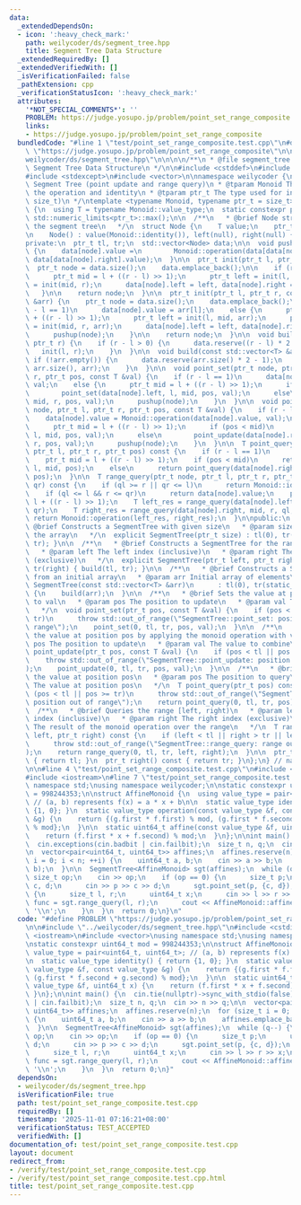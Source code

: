 ```yaml
---
data:
  _extendedDependsOn:
  - icon: ':heavy_check_mark:'
    path: weilycoder/ds/segment_tree.hpp
    title: Segment Tree Data Structure
  _extendedRequiredBy: []
  _extendedVerifiedWith: []
  _isVerificationFailed: false
  _pathExtension: cpp
  _verificationStatusIcon: ':heavy_check_mark:'
  attributes:
    '*NOT_SPECIAL_COMMENTS*': ''
    PROBLEM: https://judge.yosupo.jp/problem/point_set_range_composite
    links:
    - https://judge.yosupo.jp/problem/point_set_range_composite
  bundledCode: "#line 1 \"test/point_set_range_composite.test.cpp\"\n#define PROBLEM\
    \ \"https://judge.yosupo.jp/problem/point_set_range_composite\"\n\n#line 1 \"\
    weilycoder/ds/segment_tree.hpp\"\n\n\n\n/**\n * @file segment_tree.hpp\n * @brief\
    \ Segment Tree Data Structure\n */\n\n#include <cstddef>\n#include <limits>\n\
    #include <stdexcept>\n#include <vector>\n\nnamespace weilycoder {\n/**\n * @brief\
    \ Segment Tree (point update and range query)\n * @tparam Monoid The monoid defining\
    \ the operation and identity\n * @tparam ptr_t The type used for indexing (default:\
    \ size_t)\n */\ntemplate <typename Monoid, typename ptr_t = size_t> struct SegmentTree\
    \ {\n  using T = typename Monoid::value_type;\n  static constexpr ptr_t null =\
    \ std::numeric_limits<ptr_t>::max();\n\n  /**\n   * @brief Node structure for\
    \ the segment tree\n   */\n  struct Node {\n    T value;\n    ptr_t left, right;\n\
    \n    Node() : value(Monoid::identity()), left(null), right(null) {}\n  };\n\n\
    private:\n  ptr_t tl, tr;\n  std::vector<Node> data;\n\n  void pushup(size_t node)\
    \ {\n    data[node].value =\n        Monoid::operation(data[data[node].left].value,\
    \ data[data[node].right].value);\n  }\n\n  ptr_t init(ptr_t l, ptr_t r) {\n  \
    \  ptr_t node = data.size();\n    data.emplace_back();\n\n    if (r - l > 1) {\n\
    \      ptr_t mid = l + ((r - l) >> 1);\n      ptr_t left = init(l, mid), right\
    \ = init(mid, r);\n      data[node].left = left, data[node].right = right;\n \
    \   }\n\n    return node;\n  }\n\n  ptr_t init(ptr_t l, ptr_t r, const std::vector<T>\
    \ &arr) {\n    ptr_t node = data.size();\n    data.emplace_back();\n\n    if (r\
    \ - l == 1)\n      data[node].value = arr[l];\n    else {\n      ptr_t mid = l\
    \ + ((r - l) >> 1);\n      ptr_t left = init(l, mid, arr);\n      ptr_t right\
    \ = init(mid, r, arr);\n      data[node].left = left, data[node].right = right;\n\
    \      pushup(node);\n    }\n\n    return node;\n  }\n\n  void build(ptr_t l,\
    \ ptr_t r) {\n    if (r - l > 0) {\n      data.reserve((r - l) * 2 - 1);\n   \
    \   init(l, r);\n    }\n  }\n\n  void build(const std::vector<T> &arr) {\n   \
    \ if (!arr.empty()) {\n      data.reserve(arr.size() * 2 - 1);\n      init(0,\
    \ arr.size(), arr);\n    }\n  }\n\n  void point_set(ptr_t node, ptr_t l, ptr_t\
    \ r, ptr_t pos, const T &val) {\n    if (r - l == 1)\n      data[node].value =\
    \ val;\n    else {\n      ptr_t mid = l + ((r - l) >> 1);\n      if (pos < mid)\n\
    \        point_set(data[node].left, l, mid, pos, val);\n      else\n        point_set(data[node].right,\
    \ mid, r, pos, val);\n      pushup(node);\n    }\n  }\n\n  void point_update(ptr_t\
    \ node, ptr_t l, ptr_t r, ptr_t pos, const T &val) {\n    if (r - l == 1)\n  \
    \    data[node].value = Monoid::operation(data[node].value, val);\n    else {\n\
    \      ptr_t mid = l + ((r - l) >> 1);\n      if (pos < mid)\n        point_update(data[node].left,\
    \ l, mid, pos, val);\n      else\n        point_update(data[node].right, mid,\
    \ r, pos, val);\n      pushup(node);\n    }\n  }\n\n  T point_query(ptr_t node,\
    \ ptr_t l, ptr_t r, ptr_t pos) const {\n    if (r - l == 1)\n      return data[node].value;\n\
    \    ptr_t mid = l + ((r - l) >> 1);\n    if (pos < mid)\n      return point_query(data[node].left,\
    \ l, mid, pos);\n    else\n      return point_query(data[node].right, mid, r,\
    \ pos);\n  }\n\n  T range_query(ptr_t node, ptr_t l, ptr_t r, ptr_t ql, ptr_t\
    \ qr) const {\n    if (ql >= r || qr <= l)\n      return Monoid::identity();\n\
    \    if (ql <= l && r <= qr)\n      return data[node].value;\n    ptr_t mid =\
    \ l + ((r - l) >> 1);\n    T left_res = range_query(data[node].left, l, mid, ql,\
    \ qr);\n    T right_res = range_query(data[node].right, mid, r, ql, qr);\n   \
    \ return Monoid::operation(left_res, right_res);\n  }\n\npublic:\n  /**\n   *\
    \ @brief Constructs a SegmentTree with given size\n   * @param size The size of\
    \ the array\n   */\n  explicit SegmentTree(ptr_t size) : tl(0), tr(size) { build(tl,\
    \ tr); }\n\n  /**\n   * @brief Constructs a SegmentTree for the range [left, right)\n\
    \   * @param left The left index (inclusive)\n   * @param right The right index\
    \ (exclusive)\n   */\n  explicit SegmentTree(ptr_t left, ptr_t right) : tl(left),\
    \ tr(right) { build(tl, tr); }\n\n  /**\n   * @brief Constructs a SegmentTree\
    \ from an initial array\n   * @param arr Initial array of elements\n   */\n  explicit\
    \ SegmentTree(const std::vector<T> &arr)\n      : tl(0), tr(static_cast<ptr_t>(arr.size()))\
    \ {\n    build(arr);\n  }\n\n  /**\n   * @brief Sets the value at position pos\
    \ to val\n   * @param pos The position to update\n   * @param val The new value\n\
    \   */\n  void point_set(ptr_t pos, const T &val) {\n    if (pos < tl || pos >=\
    \ tr)\n      throw std::out_of_range(\"SegmentTree::point_set: position out of\
    \ range\");\n    point_set(0, tl, tr, pos, val);\n  }\n\n  /**\n   * @brief Updates\
    \ the value at position pos by applying the monoid operation with val\n   * @param\
    \ pos The position to update\n   * @param val The value to combine\n   */\n  void\
    \ point_update(ptr_t pos, const T &val) {\n    if (pos < tl || pos >= tr)\n  \
    \    throw std::out_of_range(\"SegmentTree::point_update: position out of range\"\
    );\n    point_update(0, tl, tr, pos, val);\n  }\n\n  /**\n   * @brief Queries\
    \ the value at position pos\n   * @param pos The position to query\n   * @return\
    \ The value at position pos\n   */\n  T point_query(ptr_t pos) const {\n    if\
    \ (pos < tl || pos >= tr)\n      throw std::out_of_range(\"SegmentTree::point_query:\
    \ position out of range\");\n    return point_query(0, tl, tr, pos);\n  }\n\n\
    \  /**\n   * @brief Queries the range [left, right)\n   * @param left The left\
    \ index (inclusive)\n   * @param right The right index (exclusive)\n   * @return\
    \ The result of the monoid operation over the range\n   */\n  T range_query(ptr_t\
    \ left, ptr_t right) const {\n    if (left < tl || right > tr || left > right)\n\
    \      throw std::out_of_range(\"SegmentTree::range_query: range out of bounds\"\
    );\n    return range_query(0, tl, tr, left, right);\n  }\n\n  ptr_t left() const\
    \ { return tl; }\n  ptr_t right() const { return tr; }\n};\n} // namespace weilycoder\n\
    \n\n#line 4 \"test/point_set_range_composite.test.cpp\"\n#include <cstdint>\n\
    #include <iostream>\n#line 7 \"test/point_set_range_composite.test.cpp\"\nusing\
    \ namespace std;\nusing namespace weilycoder;\n\nstatic constexpr uint64_t mod\
    \ = 998244353;\n\nstruct AffineMonoid {\n  using value_type = pair<uint64_t, uint64_t>;\
    \ // (a, b) represents f(x) = a * x + b\n\n  static value_type identity() { return\
    \ {1, 0}; }\n  static value_type operation(const value_type &f, const value_type\
    \ &g) {\n    return {(g.first * f.first) % mod, (g.first * f.second + g.second)\
    \ % mod};\n  }\n\n  static uint64_t affine(const value_type &f, uint64_t x) {\n\
    \    return (f.first * x + f.second) % mod;\n  }\n};\n\nint main() {\n  cin.tie(nullptr)->sync_with_stdio(false);\n\
    \  cin.exceptions(cin.badbit | cin.failbit);\n  size_t n, q;\n  cin >> n >> q;\n\
    \n  vector<pair<uint64_t, uint64_t>> affines;\n  affines.reserve(n);\n  for (size_t\
    \ i = 0; i < n; ++i) {\n    uint64_t a, b;\n    cin >> a >> b;\n    affines.emplace_back(a,\
    \ b);\n  }\n\n  SegmentTree<AffineMonoid> sgt(affines);\n  while (q--) {\n   \
    \ size_t op;\n    cin >> op;\n    if (op == 0) {\n      size_t p;\n      uint64_t\
    \ c, d;\n      cin >> p >> c >> d;\n      sgt.point_set(p, {c, d});\n    } else\
    \ {\n      size_t l, r;\n      uint64_t x;\n      cin >> l >> r >> x;\n      auto\
    \ func = sgt.range_query(l, r);\n      cout << AffineMonoid::affine(func, x) <<\
    \ '\\n';\n    }\n  }\n  return 0;\n}\n"
  code: "#define PROBLEM \"https://judge.yosupo.jp/problem/point_set_range_composite\"\
    \n\n#include \"../weilycoder/ds/segment_tree.hpp\"\n#include <cstdint>\n#include\
    \ <iostream>\n#include <vector>\nusing namespace std;\nusing namespace weilycoder;\n\
    \nstatic constexpr uint64_t mod = 998244353;\n\nstruct AffineMonoid {\n  using\
    \ value_type = pair<uint64_t, uint64_t>; // (a, b) represents f(x) = a * x + b\n\
    \n  static value_type identity() { return {1, 0}; }\n  static value_type operation(const\
    \ value_type &f, const value_type &g) {\n    return {(g.first * f.first) % mod,\
    \ (g.first * f.second + g.second) % mod};\n  }\n\n  static uint64_t affine(const\
    \ value_type &f, uint64_t x) {\n    return (f.first * x + f.second) % mod;\n \
    \ }\n};\n\nint main() {\n  cin.tie(nullptr)->sync_with_stdio(false);\n  cin.exceptions(cin.badbit\
    \ | cin.failbit);\n  size_t n, q;\n  cin >> n >> q;\n\n  vector<pair<uint64_t,\
    \ uint64_t>> affines;\n  affines.reserve(n);\n  for (size_t i = 0; i < n; ++i)\
    \ {\n    uint64_t a, b;\n    cin >> a >> b;\n    affines.emplace_back(a, b);\n\
    \  }\n\n  SegmentTree<AffineMonoid> sgt(affines);\n  while (q--) {\n    size_t\
    \ op;\n    cin >> op;\n    if (op == 0) {\n      size_t p;\n      uint64_t c,\
    \ d;\n      cin >> p >> c >> d;\n      sgt.point_set(p, {c, d});\n    } else {\n\
    \      size_t l, r;\n      uint64_t x;\n      cin >> l >> r >> x;\n      auto\
    \ func = sgt.range_query(l, r);\n      cout << AffineMonoid::affine(func, x) <<\
    \ '\\n';\n    }\n  }\n  return 0;\n}"
  dependsOn:
  - weilycoder/ds/segment_tree.hpp
  isVerificationFile: true
  path: test/point_set_range_composite.test.cpp
  requiredBy: []
  timestamp: '2025-11-01 07:16:21+08:00'
  verificationStatus: TEST_ACCEPTED
  verifiedWith: []
documentation_of: test/point_set_range_composite.test.cpp
layout: document
redirect_from:
- /verify/test/point_set_range_composite.test.cpp
- /verify/test/point_set_range_composite.test.cpp.html
title: test/point_set_range_composite.test.cpp
---
```

